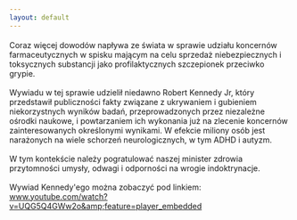 ```yaml
---
layout: default
---
```


<!--0--><p style="margin: 0px 0px 18px; font-size: 18px; font-family: Helvetica;">
Coraz więcej dowodów napływa ze świata w sprawie udziału koncernów farmaceutycznych w spisku mającym na celu sprzedaż niebezpiecznych i toksycznych substancji jako profilaktycznych szczepionek przeciwko grypie.<br><br>Wywiadu w tej sprawie udzielił niedawno Robert Kennedy Jr, który przedstawił publiczności fakty związane z ukrywaniem i gubieniem niekorzystnych wyników badań, przeprowadzonych przez niezależne ośrodki naukowe, i powtarzaniem ich wykonania już na zlecenie koncernów zainteresowanych określonymi wynikami. W efekcie miliony osób jest narażonych na wiele schorzeń neurologicznych, w tym ADHD i autyzm.<br><br>W tym kontekście należy pogratulować naszej minister zdrowia przytomności umysły, odwagi i odporności na wrogie indoktrynacje.<br><br>Wywiad Kennedy'ego można zobaczyć pod linkiem:<br><a href="http://www.youtube.com/watch?v=UQG5Q4GWw2o&amp;feature=player_embedded" title="wywiad" target="">www.youtube.com/watch?v=UQG5Q4GWw2o&amp;feature=player_embedded</a><br></p>